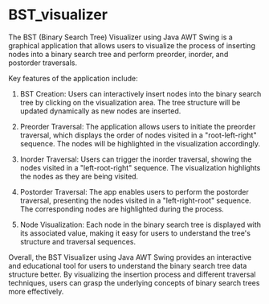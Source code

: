 # BST_visualizer
The BST (Binary Search Tree) Visualizer using Java AWT Swing is a graphical application that allows users to visualize the process of inserting nodes into a binary search tree and perform preorder, inorder, and postorder traversals.

Key features of the application include:

1. BST Creation: Users can interactively insert nodes into the binary search tree by clicking on the visualization area. The tree structure will be updated dynamically as new nodes are inserted.

2. Preorder Traversal: The application allows users to initiate the preorder traversal, which displays the order of nodes visited in a "root-left-right" sequence. The nodes will be highlighted in the visualization accordingly.

3. Inorder Traversal: Users can trigger the inorder traversal, showing the nodes visited in a "left-root-right" sequence. The visualization highlights the nodes as they are being visited.

4. Postorder Traversal: The app enables users to perform the postorder traversal, presenting the nodes visited in a "left-right-root" sequence. The corresponding nodes are highlighted during the process.

5. Node Visualization: Each node in the binary search tree is displayed with its associated value, making it easy for users to understand the tree's structure and traversal sequences.

Overall, the BST Visualizer using Java AWT Swing provides an interactive and educational tool for users to understand the binary search tree data structure better. By visualizing the insertion process and different traversal techniques, users can grasp the underlying concepts of binary search trees more effectively.
